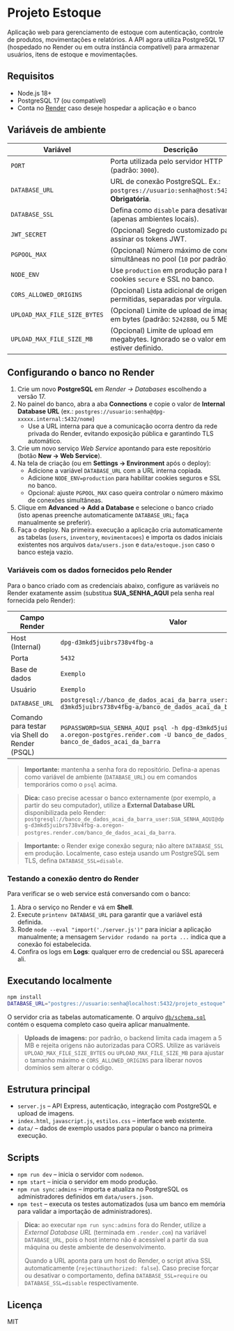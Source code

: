  # Projeto Estoque

Aplicação web para gerenciamento de estoque com autenticação, controle de produtos, movimentações e relatórios. A API agora utiliza PostgreSQL 17 (hospedado no Render ou em outra instância compatível) para armazenar usuários, itens de estoque e movimentações.

## Requisitos

- Node.js 18+
- PostgreSQL 17 (ou compatível)
- Conta no [Render](https://render.com) caso deseje hospedar a aplicação e o banco

## Variáveis de ambiente

| Variável            | Descrição                                                                                   |
|---------------------|---------------------------------------------------------------------------------------------|
| `PORT`              | Porta utilizada pelo servidor HTTP (padrão: `3000`).                                        |
| `DATABASE_URL`      | URL de conexão PostgreSQL. Ex.: `postgres://usuario:senha@host:5432/base`. **Obrigatória**. |
| `DATABASE_SSL`      | Defina como `disable` para desativar SSL (apenas ambientes locais).                         |
| `JWT_SECRET`        | (Opcional) Segredo customizado para assinar os tokens JWT.                                  |
| `PGPOOL_MAX`        | (Opcional) Número máximo de conexões simultâneas no pool (`10` por padrão).                 |
| `NODE_ENV`          | Use `production` em produção para habilitar cookies `secure` e SSL no banco.                |
| `CORS_ALLOWED_ORIGINS` | (Opcional) Lista adicional de origens permitidas, separadas por vírgula.                 |
| `UPLOAD_MAX_FILE_SIZE_BYTES` | (Opcional) Limite de upload de imagens em bytes (padrão: `5242880`, ou 5 MB).     |
| `UPLOAD_MAX_FILE_SIZE_MB` | (Opcional) Limite de upload em megabytes. Ignorado se o valor em bytes estiver definido. |

## Configurando o banco no Render

1. Crie um novo **PostgreSQL** em *Render → Databases* escolhendo a versão 17.
2. No painel do banco, abra a aba **Connections** e copie o valor de **Internal Database URL** (ex.: `postgres://usuario:senha@dpg-xxxxx.internal:5432/nome`)
   - Use a URL interna para que a comunicação ocorra dentro da rede privada do Render, evitando exposição pública e garantindo TLS automático.
3. Crie um novo serviço *Web Service* apontando para este repositório (botão **New → Web Service**).
4. Na tela de criação (ou em **Settings → Environment** após o deploy):
   - Adicione a variável `DATABASE_URL` com a URL interna copiada.
   - Adicione `NODE_ENV=production` para habilitar cookies seguros e SSL no banco.
   - Opcional: ajuste `PGPOOL_MAX` caso queira controlar o número máximo de conexões simultâneas.
5. Clique em **Advanced → Add a Database** e selecione o banco criado (isto apenas preenche automaticamente `DATABASE_URL`; faça manualmente se preferir).
6. Faça o deploy. Na primeira execução a aplicação cria automaticamente as tabelas (`users`, `inventory`, `movimentacoes`) e importa os dados iniciais existentes nos arquivos `data/users.json` e `data/estoque.json` caso o banco esteja vazio.

### Variáveis com os dados fornecidos pelo Render

Para o banco criado com as credenciais abaixo, configure as variáveis no Render exatamente assim (substitua **SUA_SENHA_AQUI** pela senha real fornecida pelo Render):

| Campo Render                                   | Valor                                                                                                       |
|------------------------------------------------|-------------------------------------------------------------------------------------------------------------|
| Host (Internal)                                | `dpg-d3mkd5juibrs738v4fbg-a`                                                                                |
| Porta                                          | `5432`                                                                                                      |
| Base de dados                                  | `Exemplo`                                                                              |
| Usuário                                        | `Exemplo`                                                                         |
| `DATABASE_URL`                                 | `postgresql://banco_de_dados_acai_da_barra_user:SUA_SENHA_AQUI@dpg-d3mkd5juibrs738v4fbg-a/banco_de_dados_acai_da_barra` |
| Comando para testar via Shell do Render (PSQL) | `PGPASSWORD=SUA_SENHA_AQUI psql -h dpg-d3mkd5juibrs738v4fbg-a.oregon-postgres.render.com -U banco_de_dados_acai_da_barra_user banco_de_dados_acai_da_barra` |

> **Importante:** mantenha a senha fora do repositório. Defina-a apenas como variável de ambiente (`DATABASE_URL`) ou em comandos temporários como o `psql` acima.

> **Dica:** caso precise acessar o banco externamente (por exemplo, a partir do seu computador), utilize a **External Database URL** disponibilizada pelo Render: `postgresql://banco_de_dados_acai_da_barra_user:SUA_SENHA_AQUI@dpg-d3mkd5juibrs738v4fbg-a.oregon-postgres.render.com/banco_de_dados_acai_da_barra`.

> **Importante:** o Render exige conexão segura; não altere `DATABASE_SSL` em produção. Localmente, caso esteja usando um PostgreSQL sem TLS, defina `DATABASE_SSL=disable`.

### Testando a conexão dentro do Render

Para verificar se o web service está conversando com o banco:

1. Abra o serviço no Render e vá em **Shell**.
2. Execute `printenv DATABASE_URL` para garantir que a variável está definida.
3. Rode `node --eval "import('./server.js')"` para iniciar a aplicação manualmente; a mensagem `Servidor rodando na porta ...` indica que a conexão foi estabelecida.
4. Confira os logs em **Logs**: qualquer erro de credencial ou SSL aparecerá ali.

## Executando localmente

```bash
npm install
DATABASE_URL="postgres://usuario:senha@localhost:5432/projeto_estoque" npm run dev
```

O servidor cria as tabelas automaticamente. O arquivo [`db/schema.sql`](db/schema.sql) contém o esquema completo caso queira aplicar manualmente.

> **Uploads de imagens:** por padrão, o backend limita cada imagem a 5 MB e rejeita origens não autorizadas para CORS. Utilize as variáveis `UPLOAD_MAX_FILE_SIZE_BYTES` ou `UPLOAD_MAX_FILE_SIZE_MB` para ajustar o tamanho máximo e `CORS_ALLOWED_ORIGINS` para liberar novos domínios sem alterar o código.

## Estrutura principal

- `server.js` – API Express, autenticação, integração com PostgreSQL e upload de imagens.
- `index.html`, `javascript.js`, `estilos.css` – interface web existente.
- `data/` – dados de exemplo usados para popular o banco na primeira execução.

## Scripts

- `npm run dev` – inicia o servidor com `nodemon`.
- `npm start` – inicia o servidor em modo produção.
- `npm run sync:admins` – importa e atualiza no PostgreSQL os administradores definidos em `data/users.json`.
- `npm test` – executa os testes automatizados (usa um banco em memória para validar a importação de administradores).

> **Dica:** ao executar `npm run sync:admins` fora do Render, utilize a *External Database URL* (terminada em `.render.com`) na variável `DATABASE_URL`, pois o host interno não é acessível a partir da sua máquina ou deste ambiente de desenvolvimento.
>
> Quando a URL aponta para um host do Render, o script ativa SSL automaticamente (`rejectUnauthorized: false`). Caso precise forçar ou desativar o comportamento, defina `DATABASE_SSL=require` ou `DATABASE_SSL=disable` respectivamente.

## Licença

MIT
